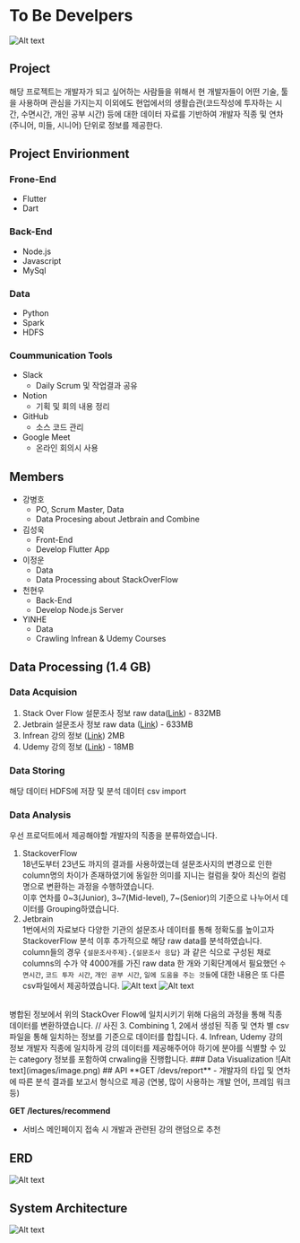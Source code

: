 # To Be Develpers
![Alt text](images/image-1.png)

## Project
해당 프로젝트는 개발자가 되고 싶어하는 사람들을 위해서 현 개발자들이 어떤 기술, 툴을 사용하며 관심을 가지는지 이외에도 현업에서의 생활습관(코드작성에 투자하는 시간, 수면시간, 개인 공부 시간) 등에 대한 데이터 자료를 기반하여 개발자 직종 및 연차(주니어, 미들, 시니어) 단위로 정보를 제공한다.


## Project Envirionment
### Frone-End
- Flutter
- Dart

### Back-End
- Node.js
- Javascript
- MySql

### Data
- Python
- Spark
- HDFS

### Coummunication Tools
- Slack
  - Daily Scrum 및 작업결과 공유
- Notion
  - 기획 및 회의 내용 정리
- GitHub
  - 소스 코드 관리
- Google Meet
  - 온라인 회의시 사용

## Members
- 강병호
  - PO, Scrum Master, Data
  - Data Procesing about Jetbrain and Combine
- 김성욱
  - Front-End
  - Develop Flutter App
- 이정운
  - Data
  - Data Processing about StackOverFlow
- 천현우
  - Back-End
  - Develop Node.js Server
- YINHE
  - Data
  - Crawling Infrean & Udemy Courses
## Data Processing (1.4 GB)
### Data Acquision
1. Stack Over Flow 설문조사 정보 raw data([Link](https://survey.stackoverflow.co/)) - 832MB
2. Jetbrain 설문조사 정보 raw data ([Link](https://drive.google.com/drive/folders/1nlvy45tE4gFX_oWNxG_UTC1-tLZBTcbR)) - 633MB
3. Infrean 강의 정보 ([Link](https://www.inflearn.com/courses)) 2MB
4. Udemy 강의 정보 ([Link](https://www.udemy.com/?utm_source=adwords-brand&utm_medium=udemyads&utm_campaign=Brand-Udemy_la.EN_cc.KR&campaigntype=Search&portfolio=BrandDirect&language=EN&product=Course&test=&audience=Keyword&topic=&priority=&utm_content=deal4584&utm_term=_._ag_129720831036_._ad_560391857160_._kw_udemy_._de_c_._dm__._pl__._ti_kwd-30719151476_._li_1009893_._pd__._&matchtype=b&gad_source=1&gclid=Cj0KCQjw97SzBhDaARIsAFHXUWAMgtySYAzYA08uhkEX-ZLIIgUmdctJepmH4tU_v9yNh-ZrJQ16hKEaAvaoEALw_wcB)) - 18MB

### Data Storing
해당 데이터 HDFS에 저장 및 분석 데이터 csv import 
### Data Analysis

우선 프로덕트에서 제공해야할 개발자의 직종을 분류하였습니다.

1. StackoverFlow <br>
  18년도부터 23년도 까지의 결과를 사용하였는데 설문조사지의 변경으로 인한 column명의 차이가 존재하였기에 동일한 의미를 지니는 컬럼을 찾아 최신의 컬럼명으로 변환하는 과정을 수행하였습니다.<br>
  이후 연차를 0~3(Junior), 3~7(Mid-level), 7~(Senior)의 기준으로 나누어서 데이터를 Grouping하였습니다.
2. Jetbrain <br>
  1번에서의 자료보다 다양한 기관의 설문조사 데이터를 통해 정확도를 높이고자 StackoverFlow 분석 이후 추가적으로 해당 raw data를 분석하였습니다. <br>
  column들의 경우 `{설문조사주제}.{설문조사 응답}` 과 같은 식으로 구성된 채로 columns의 수가 약 4000개를 가진 raw data 한 개와 기획단계에서 필요했던 `수면시간`, `코드 투자 시간`, `개인 공부 시간`, `일에 도움을 주는 것들`에 대한 내용은 또 다른 csv파일에서 제공하였습니다.
  ![Alt text](images/image-5.png)
  ![Alt text](images/image-4.png)
  <br>
  병합된 정보에서 위의 StackOver Flow에 일치시키기 위해 다음의 과정을 통해 직종 데이터를 변환하였습니다.
  // 사진
3. Combining
  1, 2에서 생성된 직종 및 연차 별 csv파일을 통해 일치하는 정보를 기준으로 데이터를 합칩니다.
4. Infrean, Udemy 강의 정보
  개발자 직종에 일치하게 강의 데이터를 제공해주어야 하기에 분야를 식별할 수 있는 category 정보를 포함하여 crwaling을 진행합니다.
### Data Visualization
![Alt text](images/image.png)
## API
**GET /devs/report** 
- 개발자의 타입 및 연차에 따른 분석 결과를 보고서 형식으로 제공 (연봉, 많이 사용하는 개발 언어, 프레임 워크 등)

**GET /lectures/recommend**
- 서비스 메인페이지 접속 시 개발과 관련된 강의 랜덤으로 추천
## ERD
![Alt text](images/image-3.png)

## System Architecture
![Alt text](images/image-2.png)